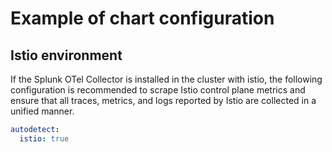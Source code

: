 # Example of chart configuration

## Istio environment

If the Splunk OTel Collector is installed in the cluster with istio, the following configuration is
recommended to scrape Istio control plane metrics and ensure that all traces, metrics, and logs
reported by Istio are collected in a unified manner.

```yaml
autodetect:
  istio: true
```

